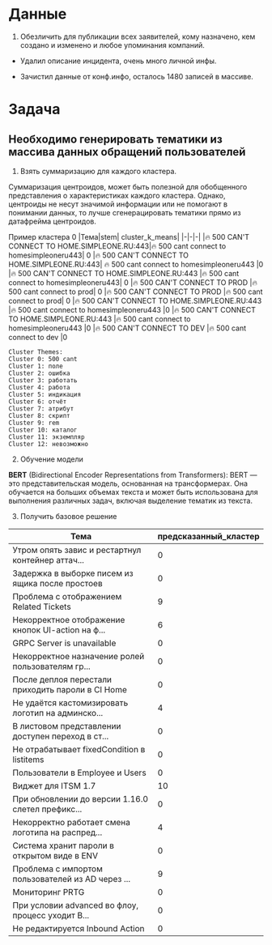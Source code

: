# Данные

1. Обезличить для публикации всех заявителей, кому назначено, кем создано и изменено и любое упоминания компаний.

- Удалил описание инцидента, очень много личной инфы.

- Зачистил данные от конф.инфо, осталось 1480 записей в массиве.

# Задача

## Необходимо генерировать тематики из массива данных обращений пользователей

1. Взять суммаризацию для каждого кластера.

Суммаризация центроидов, может быть полезной для обобщенного представления о характеристиках каждого кластера. Однако, центроиды не несут значимой информации или не помогают в понимании данных, то лучше сгенерацировать тематики прямо из датафрейма центроидов.

Пример кластера 0
|Тема|stem|	cluster_k_means|
|-|-|-|
|🔥 500 CAN'T CONNECT TO HOME.SIMPLEONE.RU:443|🔥 500 cant connect to homesimpleoneru443|	0
|🔥 500 CAN'T CONNECT TO HOME.SIMPLEONE.RU:443|	🔥 500 cant connect to homesimpleoneru443	|0
|🔥 500 CAN'T CONNECT TO HOME.SIMPLEONE.RU:443	|🔥 500 cant connect to homesimpleoneru443|	0
|🔥 500 CAN'T CONNECT TO PROD	|🔥 500 cant connect to prod|	0
|🔥 500 CAN'T CONNECT TO PROD	|🔥 500 cant connect to prod|	0
|🔥 500 CAN'T CONNECT TO HOME.SIMPLEONE.RU:443	|🔥 500 cant connect to homesimpleoneru443	|0
|🔥 500 CAN'T CONNECT TO HOME.SIMPLEONE.RU:443	|🔥 500 cant connect to homesimpleoneru443	|0
|🔥 500 CAN'T CONNECT TO DEV	|🔥 500 cant connect to dev	|0

```
Cluster Themes:
Cluster 0: 500 cant
Cluster 1: поле
Cluster 2: ошибка
Cluster 3: работать
Cluster 4: работа
Cluster 5: индикация
Cluster 6: отчёт
Cluster 7: атрибут
Cluster 8: скрипт
Cluster 9: rem
Cluster 10: каталог
Cluster 11: экземпляр
Cluster 12: невозможно
```

2. Обучение модели

**BERT** (Bidirectional Encoder Representations from Transformers): BERT — это представительская модель, основанная на трансформерах. Она обучается на больших объемах текста и может быть использована для выполнения различных задач, включая выделение тематик из текста.

3. Получить базовое решение

 |Тема|  предсказанный_кластер|
 |-|-|
|Утром опять завис и рестартнул контейнер аттач...   |                0|
|Задержка в выборке писем из ящика после простоев    |               0|
|Проблема с отображением Related Tickets     |              9|
| Некорректное отображение кнопок UI-action на ф...    |               6|
|GRPC Server is unavailable         |          0|
 |Некорректное назначение ролей пользователям гр...        |           0|
 |После деплоя перестали приходить пароли в CI Home        |           0|
  | Не удаётся кастомизировать логотип на админско...       |            4|
   |В листовом представлении доступен переход в ст...       |            0|
| Не отрабатывает fixedCondition в listitems        |           0|
   |                 Пользователи в Employee и Users         |          0|
  |                              Виджет для ITSM 1.7         |         10|
 | При обновлении до версии 1.16.0 слетел префикс...         |          0|
  |Некорректно работает смена логотипа на распред...         |          4|
| Система хранит пароли в открытом виде в ENV         |          0|
 | Проблема с импортом пользователей из AD через ...         |          9|
|                                    Мониторинг PRTG         |          0|
 | При условии advanced во флоу, процесс уходит В...         |          0|
|                    Не редактируется Inbound Action         |          0|
